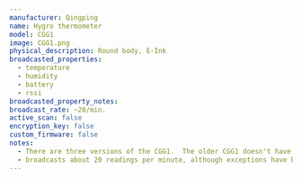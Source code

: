 ```yaml
---
manufacturer: Qingping
name: Hygro thermometer
model: CGG1
image: CGG1.png
physical_description: Round body, E-Ink
broadcasted_properties:
  - temperature
  - humidity
  - battery
  - rssi
broadcasted_property_notes:
broadcast_rate: ~20/min.
active_scan: false
encryption_key: false
custom_firmware: false
notes:
  - There are three versions of the CGG1.  The older CGG1 doesn't have a logo on the back (right picture) ![CGG1]({{site.baseurl}}/assets/images/CGG1-back.png).
  - broadcasts about 20 readings per minute, although exceptions have been reported with 1 reading per 10 minutes.
---
```

